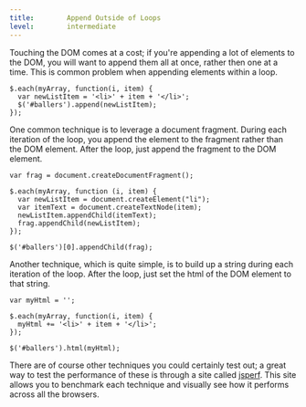 ```yaml
---
title:        Append Outside of Loops
level:        intermediate
---
```


Touching the DOM comes at a cost; if you're appending a lot of elements to the
DOM, you will want to append them all at once, rather then one at a time. This is common problem when appending elements within a loop.

```
$.each(myArray, function(i, item) {
  var newListItem = '<li>' + item + '</li>';
  $('#ballers').append(newListItem);
});
```

One common technique is to leverage a document fragment. During each iteration
of the loop, you append the element to the fragment rather than the DOM
element. After the loop, just append the fragment to the DOM element.

```
var frag = document.createDocumentFragment();

$.each(myArray, function (i, item) {
  var newListItem = document.createElement("li");
  var itemText = document.createTextNode(item);
  newListItem.appendChild(itemText);
  frag.appendChild(newListItem);
});

$('#ballers')[0].appendChild(frag);
```

Another technique, which is quite simple, is to build up a string during each iteration of the loop. After the loop, just set the html of the DOM element to that string.

```
var myHtml = '';

$.each(myArray, function(i, item) {
  myHtml += '<li>' + item + '</li>';
});

$('#ballers').html(myHtml);
```

There are of course other techniques you could certainly test out; a great way to test the performance of these is through a site called [jsperf](http://jsperf.com). This site allows you to benchmark each technique and visually see how it performs across all the browsers.
